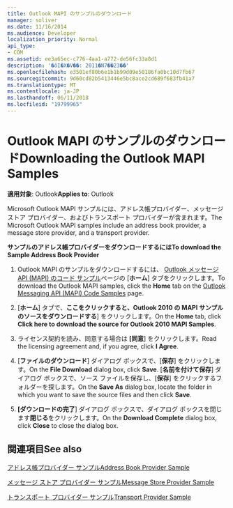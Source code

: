 ```yaml
---
title: Outlook MAPI のサンプルのダウンロード
manager: soliver
ms.date: 11/16/2014
ms.audience: Developer
localization_priority: Normal
api_type:
- COM
ms.assetid: ee3a65ec-c776-4aa1-a772-de56fc33a8d1
description: '�ŏI�X�V��: 2011�N7��23��'
ms.openlocfilehash: e3501ef80b6e1b1b99d09e50186fa0bc10d7fb67
ms.sourcegitcommit: 9d60cd82b5413446e5bc8ace2cd689f683fb41a7
ms.translationtype: MT
ms.contentlocale: ja-JP
ms.lasthandoff: 06/11/2018
ms.locfileid: "19799965"
---
```

# <a name="downloading-the-outlook-mapi-samples"></a><span data-ttu-id="5488f-103">Outlook MAPI のサンプルのダウンロード</span><span class="sxs-lookup"><span data-stu-id="5488f-103">Downloading the Outlook MAPI Samples</span></span>

  
  
<span data-ttu-id="5488f-104">**適用対象**: Outlook</span><span class="sxs-lookup"><span data-stu-id="5488f-104">**Applies to**: Outlook</span></span> 
  
<span data-ttu-id="5488f-105">Microsoft Outlook MAPI サンプルには、アドレス帳プロバイダー、メッセージ ストア プロバイダー、およびトランスポート プロバイダーが含まれます。</span><span class="sxs-lookup"><span data-stu-id="5488f-105">The Microsoft Outlook MAPI samples include an address book provider, a message store provider, and a transport provider.</span></span>
  
 <span data-ttu-id="5488f-106">**サンプルのアドレス帳プロバイダーをダウンロードするには**</span><span class="sxs-lookup"><span data-stu-id="5488f-106">**To download the Sample Address Book Provider**</span></span>
  
1. <span data-ttu-id="5488f-107">Outlook MAPI のサンプルをダウンロードするには、 [Outlook メッセージ API (MAPI) のコード サンプル](http://ol2010mapisamples.codeplex.com/)ページの [**ホーム**] タブをクリックします。</span><span class="sxs-lookup"><span data-stu-id="5488f-107">To download the Outlook MAPI samples, click the **Home** tab on the [Outlook Messaging API (MAPI) Code Samples](http://ol2010mapisamples.codeplex.com/) page.</span></span> 
    
2. <span data-ttu-id="5488f-108">[**ホーム**] タブで、**ここをクリックすると、Outlook 2010 の MAPI サンプルのソースをダウンロードする**] をクリックします。</span><span class="sxs-lookup"><span data-stu-id="5488f-108">On the **Home** tab, click **Click here to download the source for Outlook 2010 MAPI Samples**.</span></span>
    
3. <span data-ttu-id="5488f-109">ライセンス契約を読み、同意する場合は **[同意**] をクリックします。</span><span class="sxs-lookup"><span data-stu-id="5488f-109">Read the licensing agreement and, if you agree, click **I Agree**.</span></span>
    
4. <span data-ttu-id="5488f-110">[**ファイルのダウンロード**] ダイアログ ボックスで、[**保存**] をクリックします。</span><span class="sxs-lookup"><span data-stu-id="5488f-110">On the **File Download** dialog box, click **Save**.</span></span> <span data-ttu-id="5488f-111">[**名前を付けて保存**] ダイアログ ボックスで、ソース ファイルを保存し、[**保存**] をクリックするフォルダーを探します。</span><span class="sxs-lookup"><span data-stu-id="5488f-111">On the **Save As** dialog box, locate the folder in which you want to save the source files and then click **Save**.</span></span>
    
5. <span data-ttu-id="5488f-112">**[ダウンロードの完了**] ダイアログ ボックスで、ダイアログ ボックスを閉じます**閉じる**をクリックします。</span><span class="sxs-lookup"><span data-stu-id="5488f-112">On the **Download Complete** dialog box, click **Close** to close the dialog box.</span></span> 
    
## <a name="see-also"></a><span data-ttu-id="5488f-113">関連項目</span><span class="sxs-lookup"><span data-stu-id="5488f-113">See also</span></span>



[<span data-ttu-id="5488f-114">アドレス帳プロバイダー サンプル</span><span class="sxs-lookup"><span data-stu-id="5488f-114">Address Book Provider Sample</span></span>](address-book-provider-sample.md)
  
[<span data-ttu-id="5488f-115">メッセージ ストア プロバイダー サンプル</span><span class="sxs-lookup"><span data-stu-id="5488f-115">Message Store Provider Sample</span></span>](message-store-provider-sample.md)
  
[<span data-ttu-id="5488f-116">トランスポート プロバイダー サンプル</span><span class="sxs-lookup"><span data-stu-id="5488f-116">Transport Provider Sample</span></span>](transport-provider-sample.md)

